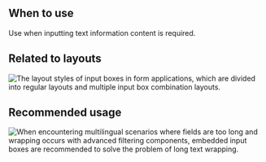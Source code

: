 ## When to use

Use when inputting text information content is required.

## Related to layouts

![The layout styles of input boxes in form applications, which are divided into regular layouts and multiple input box combination layouts.](01)

## Recommended usage

![When encountering multilingual scenarios where fields are too long and wrapping occurs with advanced filtering components, embedded input boxes are recommended to solve the problem of long text wrapping.](02)
